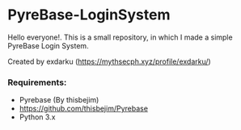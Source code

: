 # PyreBase-LoginSystem
Hello everyone!. This is a small repository, in which I made a simple PyreBase Login System.

Created by exdarku (https://mythsecph.xyz/profile/exdarku/)

### Requirements: 
 - Pyrebase (By thisbejim)
 - https://github.com/thisbejim/Pyrebase
 - Python 3.x
